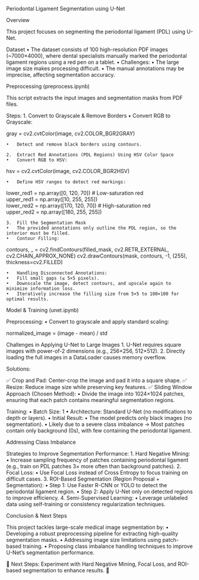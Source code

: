 Periodontal Ligament Segmentation using U-Net

Overview

This project focuses on segmenting the periodontal ligament (PDL) using U-Net.

Dataset
	•	The dataset consists of 100 high-resolution PDF images (~7000×4000), where dental specialists manually marked the periodontal ligament regions using a red pen on a tablet.
	•	Challenges:
	•	The large image size makes processing difficult.
	•	The manual annotations may be imprecise, affecting segmentation accuracy.

Preprocessing (preprocess.ipynb)

This script extracts the input images and segmentation masks from PDF files.

Steps:
	1.	Convert to Grayscale & Remove Borders
	•	Convert RGB to Grayscale:

gray = cv2.cvtColor(image, cv2.COLOR_BGR2GRAY)


	•	Detect and remove black borders using contours.

	2.	Extract Red Annotations (PDL Regions) Using HSV Color Space
	•	Convert RGB to HSV:

hsv = cv2.cvtColor(image, cv2.COLOR_BGR2HSV)


	•	Define HSV ranges to detect red markings:

lower_red1 = np.array([0, 120, 70])  # Low-saturation red  
upper_red1 = np.array([10, 255, 255])  
lower_red2 = np.array([170, 120, 70])  # High-saturation red  
upper_red2 = np.array([180, 255, 255])  


	3.	Fill the Segmentation Mask
	•	The provided annotations only outline the PDL region, so the interior must be filled.
	•	Contour Filling:

contours, _ = cv2.findContours(filled_mask, cv2.RETR_EXTERNAL, cv2.CHAIN_APPROX_NONE)
cv2.drawContours(mask, contours, -1, (255), thickness=cv2.FILLED)


	•	Handling Disconnected Annotations:
	•	Fill small gaps (≤ 5×5 pixels).
	•	Downscale the image, detect contours, and upscale again to minimize information loss.
	•	Iteratively increase the filling size from 5×5 to 100×100 for optimal results.

Model & Training (unet.ipynb)

Preprocessing:
	•	Convert to grayscale and apply standard scaling:

normalized_image = (image - mean) / std



Challenges in Applying U-Net to Large Images
	1.	U-Net requires square images with power-of-2 dimensions (e.g., 256×256, 512×512).
	2.	Directly loading the full images in a DataLoader causes memory overflow.

Solutions:

✅ Crop and Pad: Center-crop the image and pad it into a square shape.
✅ Resize: Reduce image size while preserving key features.
✅ Sliding Window Approach (Chosen Method):
	•	Divide the image into 1024×1024 patches, ensuring that each patch contains meaningful segmentation regions.

Training:
	•	Batch Size: 1
	•	Architecture: Standard U-Net (no modifications to depth or layers).
	•	Initial Result:
	•	The model predicts only black images (no segmentation).
	•	Likely due to a severe class imbalance → Most patches contain only background (0s), with few containing the periodontal ligament.

Addressing Class Imbalance

Strategies to Improve Segmentation Performance:
	1.	Hard Negative Mining:
	•	Increase sampling frequency of patches containing periodontal ligament (e.g., train on PDL patches 3× more often than background patches).
	2.	Focal Loss:
	•	Use Focal Loss instead of Cross Entropy to focus training on difficult cases.
	3.	ROI-Based Segmentation (Region Proposal + Segmentation):
	•	Step 1: Use Faster R-CNN or YOLO to detect the periodontal ligament region.
	•	Step 2: Apply U-Net only on detected regions to improve efficiency.
	4.	Semi-Supervised Learning:
	•	Leverage unlabeled data using self-training or consistency regularization techniques.

Conclusion & Next Steps

This project tackles large-scale medical image segmentation by:
	•	Developing a robust preprocessing pipeline for extracting high-quality segmentation masks.
	•	Addressing image size limitations using patch-based training.
	•	Proposing class imbalance handling techniques to improve U-Net’s segmentation performance.

🔹 Next Steps: Experiment with Hard Negative Mining, Focal Loss, and ROI-based segmentation to enhance results. 🚀
